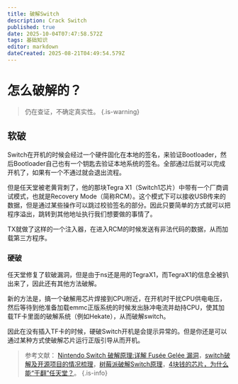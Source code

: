 ```yaml
---
title: 破解Switch
description: Crack Switch
published: true
date: 2025-10-04T07:47:58.572Z
tags: 基础知识
editor: markdown
dateCreated: 2025-08-21T04:49:54.579Z
---
```


# 怎么破解的？
> 仍在查证，不确定真实性。
{.is-warning}

## 软破
Switch在开机的时候会经过一个硬件固化在本地的签名，来验证Bootloader，然后Bootloader自己也有一个钥匙去验证本地系统的签名。全部通过后就可以完成开机了，如果有一个不通过就会退出流程。

但是任天堂被老黄背刺了，他的那块Tegra X1（Switch1芯片）中带有一个厂商调试模式，也就是Recovery Mode（简称RCM）。这个模式下可以接收USB传来的数据，但是通过某些操作可以跳过校验签名的部分。因此只要简单的方式就可以把程序溢出，跳转到其他地址执行我们想要做的事情了。

TX就做了这样的一个注入器，在进入RCM的时候发送有非法代码的数据，从而加载第三方程序。

### 硬破
任天堂修复了软破漏洞，但是由于ns还是用的TegraX1，而TegraX1的信息全被扒出来了，因此还有其他方法破解。

新的方法是，搞一个破解用芯片焊接到CPU附近，在开机时干扰CPU供电电压，然后等待到他准备加载emmc正版系统的时候发出脉冲电流并劫持CPU，使其加载TF卡里面的破解系统（例如Hekate），从而破解switch。

因此在没有插入TF卡的时候，硬破Switch开机是会提示异常的。但是你还是可以通过某种方式使破解芯片运行正版引导从而开机。

> 参考文献： [Nintendo Switch 破解原理:详解 Fusée Gelée 漏洞](https://github.com/Ginurx/fusee_gelee_explained_in_chinese)，[switch破解及开源项目的情况梳理](https://watermelonwater.tech/archives/switchpo-jie-ji-kai-yuan-xiang-mu-de-qing-kuang-shu-li)，[树莓派破解Switch原理](https://blog.csdn.net/fanged/article/details/149226541)，[4块钱的芯片，为什么能“干翻”任天堂？](https://www.gcores.com/videos/164254)。
{.is-info}
